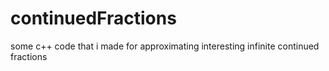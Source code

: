 # continuedFractions
some c++ code that i made for approximating interesting infinite continued fractions
